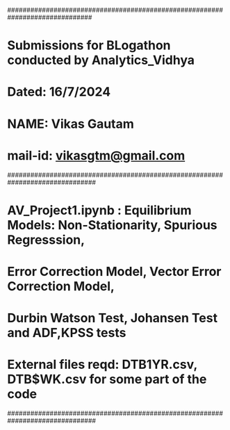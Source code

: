 ##############################################################################
# Submissions for BLogathon conducted by Analytics_Vidhya
# Dated: 16/7/2024
# NAME: Vikas Gautam
# mail-id: vikasgtm@gmail.com
###############################################################################
# AV_Project1.ipynb : Equilibrium Models: Non-Stationarity, Spurious Regresssion,
# Error Correction Model, Vector Error Correction Model,
# Durbin Watson Test, Johansen Test and ADF,KPSS tests
# External files reqd: DTB1YR.csv, DTB$WK.csv for some part of the code 
###############################################################################
